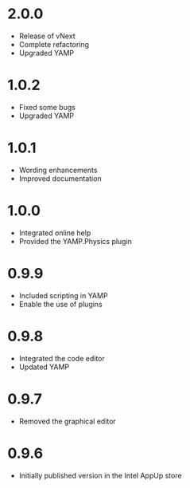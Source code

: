 # 2.0.0

- Release of vNext
- Complete refactoring
- Upgraded YAMP

# 1.0.2

- Fixed some bugs
- Upgraded YAMP

# 1.0.1

- Wording enhancements
- Improved documentation

# 1.0.0

- Integrated online help
- Provided the YAMP.Physics plugin

# 0.9.9

- Included scripting in YAMP
- Enable the use of plugins

# 0.9.8

- Integrated the code editor
- Updated YAMP

# 0.9.7

- Removed the graphical editor

# 0.9.6

- Initially published version in the Intel AppUp store